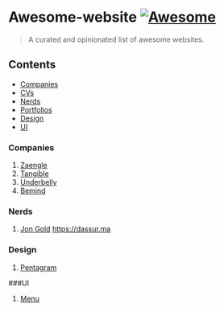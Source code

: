 # Awesome-website [![Awesome](https://cdn.rawgit.com/sindresorhus/awesome/d7305f38d29fed78fa85652e3a63e154dd8e8829/media/badge.svg)](https://github.com/sindresorhus/awesome)
> A curated and opinionated list of awesome websites.

## Contents
- [Companies](#companies)
- [CVs](#cvs)
- [Nerds](#nerds)
- [Portfolios](#portfolio)
- [Design](#design)
- [UI](#ui)

### Companies
1. [Zaengle](https://zaengle.com/)
1. [Tangible](https://tangible.is/)
1. [Underbelly](http://www.underbelly.is/)
1. [Bemind](http://www.bemind.me/)

### Nerds
1. [Jon Gold](http://jon.gold)
https://dassur.ma

### Design
1. [Pentagram](http://www.pentagram.com)

###UI
1. [Menu](https://www.ibs.it/)
